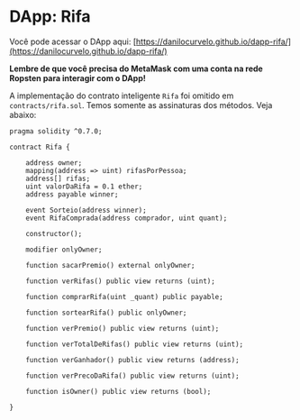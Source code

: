 # DApp: Rifa

Você pode acessar o DApp aqui: [https://danilocurvelo.github.io/dapp-rifa/](https://danilocurvelo.github.io/dapp-rifa/)

**Lembre de que você precisa do MetaMask com uma conta na rede Ropsten para interagir com o DApp!**

A implementação do contrato inteligente `Rifa` foi omitido em `contracts/rifa.sol`. Temos somente as assinaturas dos métodos. Veja abaixo:

```solidity
pragma solidity ^0.7.0;

contract Rifa {
    
    address owner;
    mapping(address => uint) rifasPorPessoa;
    address[] rifas;
    uint valorDaRifa = 0.1 ether;
    address payable winner;
    
    event Sorteio(address winner);
    event RifaComprada(address comprador, uint quant);
    
    constructor();
    
    modifier onlyOwner;
    
    function sacarPremio() external onlyOwner;
    
    function verRifas() public view returns (uint);
    
    function comprarRifa(uint _quant) public payable;
    
    function sortearRifa() public onlyOwner;
    
    function verPremio() public view returns (uint);
    
    function verTotalDeRifas() public view returns (uint);
    
    function verGanhador() public view returns (address);
    
    function verPrecoDaRifa() public view returns (uint);
    
    function isOwner() public view returns (bool);
  
}
```
